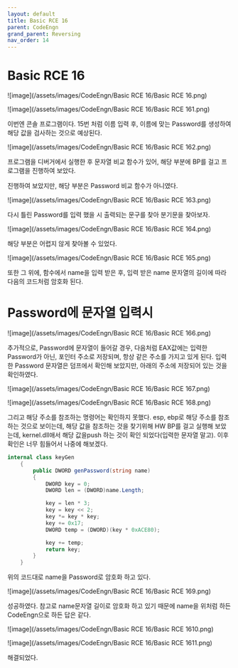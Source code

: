```yaml
---
layout: default
title: Basic RCE 16
parent: CodeEngn
grand_parent: Reversing
nav_order: 14
---
```


# Basic RCE 16

![image](/assets/images/CodeEngn/Basic RCE 16/Basic RCE 16.png)

![image](/assets/images/CodeEngn/Basic RCE 16/Basic RCE 161.png)

이번엔 콘솔 프로그램이다. 15번 처럼 이름 입력 후, 이름에 맞는 Password를 생성하여 해당 값을 검사하는 것으로 예상된다.

![image](/assets/images/CodeEngn/Basic RCE 16/Basic RCE 162.png)

프로그램을 디버거에서 실행한 후 문자열 비교 함수가 있어, 해당 부분에 BP를 걸고 프로그램을 진행하여 보았다.

진행하여 보았지만, 해당 부분은 Password 비교 함수가 아니였다.

![image](/assets/images/CodeEngn/Basic RCE 16/Basic RCE 163.png)

다시 틀린 Password를 입력 했을 시 출력되는 문구를 찾아 분기문을 찾아보자.

![image](/assets/images/CodeEngn/Basic RCE 16/Basic RCE 164.png)

해당 부분은 어렵지 않게 찾아볼 수 있었다.

![image](/assets/images/CodeEngn/Basic RCE 16/Basic RCE 165.png)

또한 그 위에, 함수에서 name을 입력 받은 후,  입력 받은  name 문자열의 길이에 따라 다음의 코드처럼 암호화 된다.

# Password에 문자열 입력시

![image](/assets/images/CodeEngn/Basic RCE 16/Basic RCE 166.png)

추가적으로, Password에 문자열이 들어갈 경우, 다음처럼 EAX값에는 입력한 Password가 아닌, 포인터 주소로 저장되며, 항상 같은 주소를 가지고 있게 된다. 입력한 Password 문자열은 덤프에서 확인해 보았지만, 아래의 주소에 저장되어 있는 것을 확인하였다.

![image](/assets/images/CodeEngn/Basic RCE 16/Basic RCE 167.png)

![image](/assets/images/CodeEngn/Basic RCE 16/Basic RCE 168.png)

그리고 해당 주소를 참조하는 명령어는 확인하지 못했다. esp, ebp로 해당 주소를 참조하는 것으로 보이는데, 해당 값을 참조하는 것을 찾기위해 HW BP를 걸고 실행해 보았는데, kernel.dll애서 해당 값을push 하는 것이 확인 되었다(입력한 문자열 말고). 이후 확인은 너무 힘들어서 나중에 해보겠다.

```csharp
internal class keyGen
    {
        public DWORD genPassword(string name)
        {
            DWORD key = 0;
            DWORD len = (DWORD)name.Length;

            key = len * 3;
            key = key << 2;
            key *= key * key;
            key += 0x17;
            DWORD temp = (DWORD)(key * 0xACE80);

            key += temp;
            return key;
        }
    }
```

위의 코드대로 name을 Password로 암호화 하고 있다.

![image](/assets/images/CodeEngn/Basic RCE 16/Basic RCE 169.png)

성공하였다. 참고로 name문자열 길이로 암호화 하고 있기 때문에 name을 위처럼 하든 CodeEngn으로 하든 답은 같다.

![image](/assets/images/CodeEngn/Basic RCE 16/Basic RCE 1610.png)

![image](/assets/images/CodeEngn/Basic RCE 16/Basic RCE 1611.png)

해결되었다.